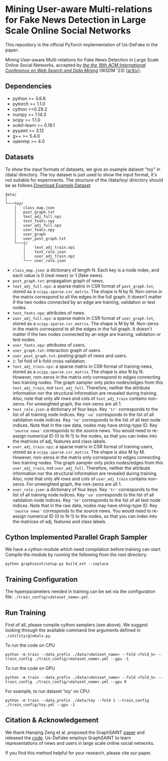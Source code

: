 # Mining User-aware Multi-relations for Fake News Detection in Large Scale Online Social Networks

This repository is the official PyTorch implementation of Us-DeFake in the paper:

Mining User-aware Multi-relations for Fake News Detection in Large Scale Online Social Networks, accepted by [*the the 16th ACM International Conference on Web Search and Data Mining*](https://www.wsdm-conference.org/2023/program/accepted-papers) (WSDM '23) [[arXiv](https://arxiv.org/pdf/2212.10778.pdf)].


## Dependencies

* python >= 3.6.8
* pytorch >= 1.1.0
* cython >=0.29.2
* numpy >= 1.14.3
* scipy >= 1.1.0
* scikit-learn >= 0.19.1
* pyyaml >= 3.12
* g++ >= 5.4.0
* openmp >= 4.0


## Datasets

To show the input formats of datasets, we give an example dataset "toy" in /data/ directory. The toy dataset is just used to show the input format, it's not suitable for experiments. The structure of the /data/toy/ directory should be as follows.[Download Example Dataset](https://drive.google.com/drive/folders/18IwOQ7hc0S6QaOQxdp7AIHhZezzMZ0CU?usp=sharing)

```
data/
│
└───toy/
    │   class_map.json
    │   post_graph.txt
    │   text_adj_full.npz
    │   text_feats.npy
    │   user_adj_full.npz
    │   user_feats.npy
    │   user_graph
    │   user_post_graph.txt
    └───1/
        │    text_adj_train.npz
        │    text_role.json
        │    user_adj_train.npz
        └─── user_role.json
```
* `class_map.json`: a dictionary of length N. Each key is a node index, and each value is 0 (real news) or 1 (fake news).
* `post_graph.txt`: propagation graph of news. 
* `text_adj_full.npz`: a sparse matrix in CSR format of `post_graph.txt`, stored as a `scipy.sparse.csr_matrix`. The shape is N by N. Non-zeros in the matrix correspond to all the edges in the full graph. It doesn't matter if the two nodes connected by an edge are training, validation or test nodes. 
* `text_feats.npy`: attributes of news.
* `user_adj_full.npz`: a sparse matrix in CSR format of `user_graph.txt`, stored as a `scipy.sparse.csr_matrix`. The shape is M by M. Non-zeros in the matrix correspond to all the edges in the full graph. It doesn't matter if the two nodes connected by an edge are training, validation or test nodes.
* `user_feats.npy`: attributes of users.
* `user_graph.txt`: interaction graph of users.
* `user_post_graph.txt`: posting graph of news and users.  
* `1`: 1st fold of k-fold cross validation. 
* `text_adj_train.npz`: a sparse matrix in CSR format of training news, stored as a `scipy.sparse.csr_matrix`. The shape is also N by N. However, non-zeros in the matrix only correspond to edges connecting two training nodes. The graph sampler only picks nodes/edges from this `text_adj_train`, not `text_adj_full`. Therefore, neither the attribute information nor the structural information are revealed during training. Also, note that only aN rows and cols of `text_adj_train` contains non-zeros. For unweighted graph, the non-zeros are all 1.
* `text_role.json`: a dictionary of four keys. Key `'tr'` corresponds to the list of all training node indices. Key `'va'` corresponds to the list of all validation node indices. Key `'te'` corresponds to the list of all test node indices. Note that in the raw data, nodes may have string-type ID. Key `'source news'` corresponds to the source news. You would need to re-assign numerical ID (0 to N-1) to the nodes, so that you can index into the matrices of adj, features and class labels.
* `user_adj_train.npz`: a sparse matrix in CSR format of training users, stored as a `scipy.sparse.csr_matrix`. The shape is also M by M. However, non-zeros in the matrix only correspond to edges connecting two training nodes. The graph sampler only picks nodes/edges from this `user_adj_train`, not `user_adj_full`. Therefore, neither the attribute information nor the structural information are revealed during training. Also, note that only aN rows and cols of `user_adj_train` contains non-zeros. For unweighted graph, the non-zeros are all 1.
* `user_role.json`: a dictionary of four keys. Key `'tr'` corresponds to the list of all training node indices. Key `'va'` corresponds to the list of all validation node indices. Key `'te'` corresponds to the list of all test node indices. Note that in the raw data, nodes may have string-type ID. Key `'source news'` corresponds to the source news. You would need to re-assign numerical ID (0 to N-1) to the nodes, so that you can index into the matrices of adj, features and class labels.



## Cython Implemented Parallel Graph Sampler

We have a cython module which need compilation before training can start. Compile the module by running the following from the root directory:

`python graphsaint/setup.py build_ext --inplace`


## Training Configuration

The hyperparameters needed in training can be set via the configuration file: `./train_config/<dataset_name>.yml`.


## Run Training

First of all, please compile cython samplers (see above). 
We suggest looking through the available command line arguments defined in `./utility/globals.py`. 

To run the code on CPU

```
python -m train --data_prefix ./data/<dataset_name> --fold <fold_k> --train_config ./train_config/<dataset_name>.yml --gpu -1
```


To run the code on GPU

```
python -m train --data_prefix ./data/<dataset_name> --fold <fold_k> --train_config ./train_config/<dataset_name>.yml --gpu 0
```

For example, to run dataset 'toy' on CPU:
```
python -m train --data_prefix ./data/toy --fold 1 --train_config ./train_config/toy.yml --gpu -1
```


## Citation & Acknowledgement

We thank Hanqing Zeng et al. proposed the GraphSAINT [paper](https://arxiv.org/abs/1907.04931) and released the [code](https://github.com/GraphSAINT/GraphSAINT). Us-DeFake employs GraphSAINT to learn representations of news and users in large scale online social networks. 

If you find this method helpful for your research, please cite our paper. 


